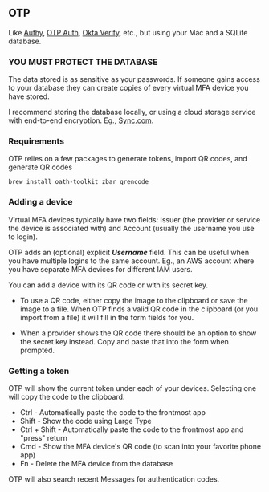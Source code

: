 ## OTP

Like [Authy](https://authy.com), [OTP Auth](https://cooperrs.de/otpauth.html), [Okta Verify](https://help.okta.com/en/prod/end-user/Content/Topics/end-user/ov-overview.htm), etc., but using your Mac and a SQLite database.


### YOU MUST PROTECT THE DATABASE

The data stored is as sensitive as your passwords.  If someone gains access to your database they can create copies of every virtual MFA device you have stored.

I recommend storing the database locally, or using a cloud storage service with end-to-end encryption.  Eg., [Sync.com](https://www.sync.com/?_sync_refer=e50112).


### Requirements

OTP relies on a few packages to generate tokens, import QR codes, and generate QR codes

`brew install oath-toolkit zbar qrencode`


### Adding a device

Virtual MFA devices typically have two fields: Issuer (the provider or service the device is associated with) and Account (usually the username you use to login).

OTP adds an (optional) explicit ***Username*** field.  This can be useful when you have multiple logins to the same account.  Eg., an AWS account where you have separate MFA devices for different IAM users.

You can add a device with its QR code or with its secret key.

- To use a QR code, either copy the image to the clipboard or save the image to a file.  When OTP finds a valid QR code in the clipboard (or you import from a file) it will fill in the form fields for you.

- When a provider shows the QR code there should be an option to show the secret key instead.  Copy and paste that into the form when prompted.


### Getting a token

OTP will show the current token under each of your devices.  Selecting one will copy the code to the clipboard.

- Ctrl - Automatically paste the code to the frontmost app
- Shift - Show the code using Large Type
- Ctrl + Shift - Automatically paste the code to the frontmost app and "press" return
- Cmd - Show the MFA device's QR code (to scan into your favorite phone app)
- Fn - Delete the MFA device from the database

OTP will also search recent Messages for authentication codes.
